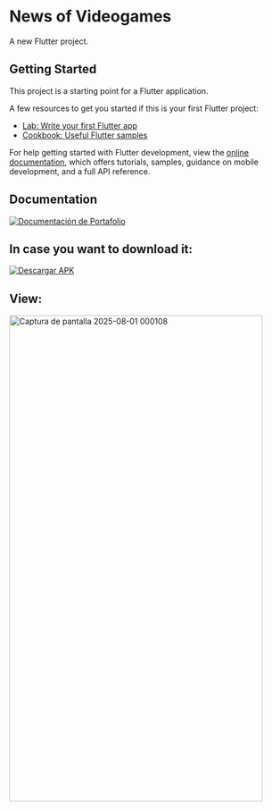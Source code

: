 # News of Videogames

A new Flutter project.

## Getting Started

This project is a starting point for a Flutter application.

A few resources to get you started if this is your first Flutter project:

- [Lab: Write your first Flutter app](https://docs.flutter.dev/get-started/codelab)
- [Cookbook: Useful Flutter samples](https://docs.flutter.dev/cookbook)

For help getting started with Flutter development, view the
[online documentation](https://docs.flutter.dev/), which offers tutorials,
samples, guidance on mobile development, and a full API reference.


## Documentation

<a href="https://drive.google.com/file/d/1mZvVW75p0v8yzT59V3Zx8hj5fF2bvxWN/view" target="_blank">
    <img src="https://img.shields.io/badge/Portafolio_Documentación-239120.svg?style=for-the-badge&logo=google-drive&logoColor=white" 
      alt="Documentación de Portafolio"/> 
</a>

## In case you want to download it:

<a href="https://drive.google.com/file/d/1rdQ87qv0tiVv_V5obsgF5JheszaB3iiL/view?usp=drive_link" target="_blank">
    <img src="https://img.shields.io/badge/Descargar_APK-32DE84.svg?style=for-the-badge&logo=android&logoColor=white" 
      alt="Descargar APK"/> 
</a>

## View:
<img width="454" height="870" alt="Captura de pantalla 2025-08-01 000108" src="https://github.com/user-attachments/assets/71de96ed-06a2-4428-8828-cf483c2475ba" />

##
